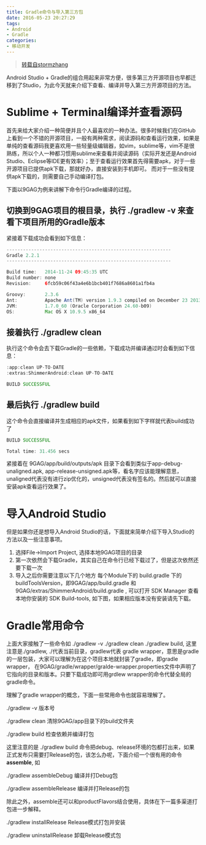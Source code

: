 ```yaml
---
title: Gradle命令与导入第三方包
date: 2016-05-23 20:27:29
tags:
- Android
- Gradle
categories:
- 移动开发
---
```


> [转载自stormzhang](http://stormzhang.com/devtools/2014/12/18/android-studio-tutorial5/)

Android Studio + Gradle的组合用起来非常方便，很多第三方开源项目也早都迁移到了Studio，为此今天就来介绍下查看、编译并导入第三方开源项目的方法。

# Sublime + Terminal编译并查看源码
首先来给大家介绍一种简便并且个人最喜欢的一种办法。很多时候我们在GitHub上看到一个不错的开源项目，一般有两种需求，阅读源码和查看运行效果，如果是单纯的查看源码我更喜欢用一些轻量级编辑器，如vim，sublime等，vim不是很熟练，所以个人一种都习惯用sublime来查看并阅读源码（实际开发还是Android Studio、Eclipse等IDE更有效率）；至于查看运行效果首先得需要apk，对于一些开源项目已提供apk下载，那就好办，直接安装到手机即可。 而对于一些没有提供apk下载的，则需要自己手动编译打包。

下面以9GAG为例来讲解下命令行Gradle编译的过程。

## 切换到9GAG项目的根目录，执行 ./gradlew -v 来查看下项目所用的Gradle版本
<!--more-->
紧接着下载成功会看到如下信息：

```gradle
------------------------------------------------------------
Gradle 2.2.1
------------------------------------------------------------

Build time:   2014-11-24 09:45:35 UTC
Build number: none
Revision:     6fcb59c06f43a4e6b1bcb401f7686a8601a1fb4a

Groovy:       2.3.6
Ant:          Apache Ant(TM) version 1.9.3 compiled on December 23 2013
JVM:          1.7.0_60 (Oracle Corporation 24.60-b09)
OS:           Mac OS X 10.9.5 x86_64
```
## 接着执行 ./gradlew clean

执行这个命令会去下载Gradle的一些依赖，下载成功并编译通过时会看到如下信息：
```gradle
:app:clean UP-TO-DATE
:extras:ShimmerAndroid:clean UP-TO-DATE

BUILD SUCCESSFUL
```

## 最后执行 ./gradlew build
这个命令会直接编译并生成相应的apk文件，如果看到如下字样就代表build成功了
```gradle
BUILD SUCCESSFUL

Total time: 31.456 secs
```
紧接着在 9GAG/app/build/outputs/apk 目录下会看到类似于app-debug-unaligned.apk, app-release-unsigned.apk等，看名字应该能理解意思，unaligned代表没有进行zip优化的，unsigned代表没有签名的。然后就可以直接安装apk查看运行效果了。

# 导入Android Studio
但是如果你还是想导入Android Studio的话，下面就来简单介绍下导入Studio的方法以及一些注意事项。

1. 选择File->Import Project, 选择本地9GAG项目的目录
2. 第一次依然会下载Gradle，其实自己在命令行已经下载过了，但是这次依然还要下载一次
3. 导入之后你需要注意以下几个地方
每个Module下的 build.gradle 下的buildToolsVersion，即9GAG/app/build.gradle 和 9GAG/extras/ShimmerAndroid/build.gradle , 可以打开 SDK Manager 查看本地你安装的 SDK Build-tools, 如下图，如果相应版本没有安装请先下载。

# Gradle常用命令
上面大家接触了一些命令如 ./gradlew -v ./gradlew clean ./gradlew build, 这里注意是./gradlew, ./代表当前目录，gradlew代表 gradle wrapper，意思是gradle的一层包装，大家可以理解为在这个项目本地就封装了gradle，即gradle wrapper， 在9GAG/gradle/wrapper/gralde-wrapper.properties文件中声明了它指向的目录和版本。只要下载成功即可用grdlew wrapper的命令代替全局的gradle命令。

理解了gradle wrapper的概念，下面一些常用命令也就容易理解了。

./gradlew -v 版本号

./gradlew clean 清除9GAG/app目录下的build文件夹

./gradlew build 检查依赖并编译打包

这里注意的是 ./gradlew build 命令把debug、release环境的包都打出来，如果正式发布只需要打Release的包，该怎么办呢，下面介绍一个很有用的命令 **assemble**, 如

./gradlew assembleDebug 编译并打Debug包

./gradlew assembleRelease 编译并打Release的包

除此之外，assemble还可以和productFlavors结合使用，具体在下一篇多渠道打包进一步解释。

./gradlew installRelease Release模式打包并安装

./gradlew uninstallRelease 卸载Release模式包